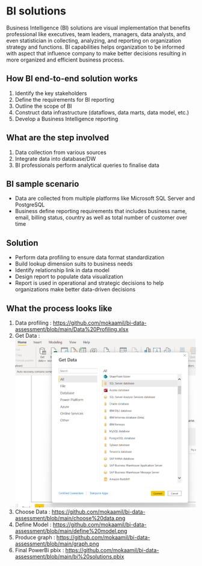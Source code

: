 # BI solutions
Business Intelligence (BI) solutions are visual implementation that benefits professional like executives, team leaders, 
managers, data analysts, and even statistician in collecting, analyzing, and reporting on organization strategy and functions.
BI capabilities helps organization to be informed with aspect that influence company to make better decisions resulting in more
organized and efficient business process.

## How BI end-to-end solution works
1. Identify the key stakeholders
2. Define the requirements for BI reporting
3. Outline the scope of BI
4. Construct data infrastructure (dataflows, data marts, data model, etc.)
5. Develop a Business Intelligence reporting

## What are the step involved
1. Data collection from various sources
2. Integrate data into database/DW
3. BI professionals perform analytical queries to finalise data

## BI sample scenario
- Data are collected from multiple platforms like Microsoft SQL Server and PostgreSQL
- Business define reporting requirements that includes business name, email, billing status, country as well as
   total number of customer over time

## Solution
- Perform data profiling to ensure data format standardization
- Build lookup dimension suits to business needs
- Identify relationship link in data model
- Design report to populate data visualization
- Report is used in operational and strategic decisions to help organizations make better data-driven decisions

## What the process looks like
1. Data profiling : https://github.com/mokaamil/bi-data-assessment/blob/main/Data%20Profiling.xlsx
2. Get Data : ![Get Data Image](https://github.com/mokaamil/bi-data-assessment/blob/main/get%20data.png)
3. Choose Data : https://github.com/mokaamil/bi-data-assessment/blob/main/choose%20data.png
4. Define Model : https://github.com/mokaamil/bi-data-assessment/blob/main/define%20model.png
5. Produce graph : https://github.com/mokaamil/bi-data-assessment/blob/main/graph.png
6. Final PowerBi pbix : https://github.com/mokaamil/bi-data-assessment/blob/main/bi%20solutions.pbix
